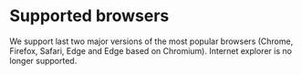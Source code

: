 # Supported browsers

We support last two major versions of the most popular browsers (Chrome, Firefox, Safari, Edge and Edge based on Chromium). Internet explorer is no longer supported.
